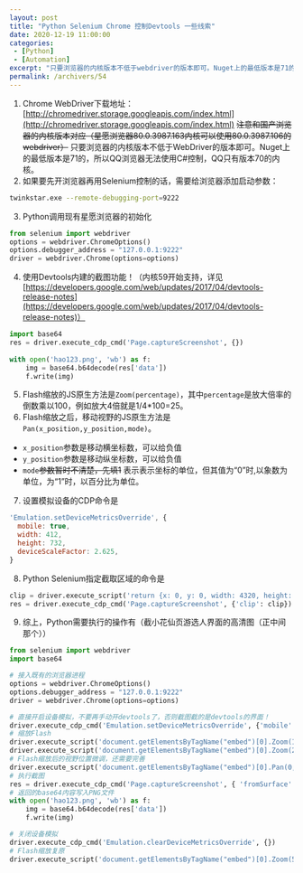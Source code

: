 ```yaml
---
layout: post
title: "Python Selenium Chrome 控制Devtools 一些线索"
date: 2020-12-19 11:00:00
categories: 
 - [Python]
 - [Automation]
excerpt: "只要浏览器的内核版本不低于webdriver的版本即可。Nuget上的最低版本是71的，所以QQ浏览器无法使用C#控制，QQ只有版本70的内核。"
permalink: /archivers/54
---
```


1. Chrome WebDriver下载地址：[http://chromedriver.storage.googleapis.com/index.html](http://chromedriver.storage.googleapis.com/index.html)
  ~~注意和国产浏览器的内核版本对应（星愿浏览器80.0.3987.163内核可以使用80.0.3987.106的webdriver）~~
  只要浏览器的内核版本不低于WebDriver的版本即可。Nuget上的最低版本是71的，所以QQ浏览器无法使用C#控制，QQ只有版本70的内核。
2. 如果要先开浏览器再用Selenium控制的话，需要给浏览器添加启动参数：
```bash
twinkstar.exe --remote-debugging-port=9222
```
3. Python调用现有星愿浏览器的初始化
```python
from selenium import webdriver
options = webdriver.ChromeOptions()
options.debugger_address = "127.0.0.1:9222"
driver = webdriver.Chrome(options=options)
```
4. 使用Devtools内建的截图功能！（内核59开始支持，详见[https://developers.google.com/web/updates/2017/04/devtools-release-notes](https://developers.google.com/web/updates/2017/04/devtools-release-notes)）
```python
import base64
res = driver.execute_cdp_cmd('Page.captureScreenshot', {})
 
with open('hao123.png', 'wb') as f:
    img = base64.b64decode(res['data'])
    f.write(img)
```
5. Flash缩放的JS原生方法是```Zoom(percentage)```，其中```percentage```是放大倍率的倒数乘以100，例如放大4倍就是1/4*100=25。
6. Flash缩放之后，移动视野的JS原生方法是```Pan(x_position,y_position,mode)```。
  - ```x_position```参数是移动横坐标数，可以给负值
  - ```y_position```参数是移动纵坐标数，可以给负值
  - ```mode```~~参数暂时不清楚，先填1~~ 表示表示坐标的单位，但其值为“0”时,以象数为单位，为“1”时，以百分比为单位。

7. 设置模拟设备的CDP命令是
```js
'Emulation.setDeviceMetricsOverride', {
  mobile: true,
  width: 412,
  height: 732,
  deviceScaleFactor: 2.625,
}
```

8. Python Selenium指定截取区域的命令是
```python
clip = driver.execute_script('return {x: 0, y: 0, width: 4320, height: 7680, scale: 1};', '') # 模拟的是竖屏
res = driver.execute_cdp_cmd('Page.captureScreenshot', {'clip': clip})
```

9. 综上，Python需要执行的操作有（截小花仙页游选人界面的高清图（正中间那个））
```python 
from selenium import webdriver
import base64

# 接入既有的浏览器进程
options = webdriver.ChromeOptions()
options.debugger_address = "127.0.0.1:9222"
driver = webdriver.Chrome(options=options)

# 直接开启设备模拟，不要再手动开devtools了，否则截图截的是devtools的界面！
driver.execute_cdp_cmd('Emulation.setDeviceMetricsOverride', {'mobile':False, 'width':4320, 'height':7680, 'deviceScaleFactor': 1})
# 缩放Flash
driver.execute_script('document.getElementsByTagName("embed")[0].Zoom(100)')
driver.execute_script('document.getElementsByTagName("embed")[0].Zoom(25)')
# Flash缩放后的视野位置微调，还需要完善
driver.execute_script('document.getElementsByTagName("embed")[0].Pan(0,-300,0)') 
# 执行截图
res = driver.execute_cdp_cmd('Page.captureScreenshot', { 'fromSurface': True})
# 返回的base64内容写入PNG文件
with open('hao123.png', 'wb') as f:
    img = base64.b64decode(res['data'])
    f.write(img)

# 关闭设备模拟
driver.execute_cdp_cmd('Emulation.clearDeviceMetricsOverride', {})
# Flash缩放复原
driver.execute_script('document.getElementsByTagName("embed")[0].Zoom(500)')
```
